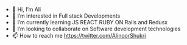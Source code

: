 - 👋 Hi, I’m Ali
- 👀 I’m interested in Full stack Developments
- 🌱 I’m currently learning JS REACT RUBY ON Rails and Redusx
- 💞️ I’m looking to collaborate on Software development technologies
- 📫 How to reach me https://twitter.com/AlinoorShukri

<!---
alishkaah/alishkaah is a ✨ special ✨ repository because its `README.md` (this file) appears on your GitHub profile.
You can click the Preview link to take a look at your changes.
--->
